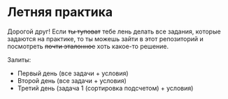 # Летняя практика
Дорогой друг! Если ~~ты туповат~~ тебе лень делать все задания, которые задаются на практике, то ты можешь зайти в этот репозиторий и посмотреть ~~почти эталонное~~ хоть какое-то решение.

Залиты:
 * Первый день (все задачи + условия)
 * Второй день (все задачи + условия)
 * Третий день (задача 1 (сортировка подсчетом) + условия)
